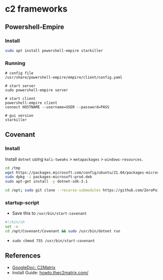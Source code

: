 # c2 frameworks

## Powershell-Empire

### Install

```bash
sudo apt install powershell-empire starkiller
```

### Running

```
# config file
/usr/share/powershell-empire/empire/client/config.yaml

# start server
sudo powershell-empire server

# start client
powershell-empire client
connect HOSTNAME --username=USER --password=PASS

# gui version
starkiller
```

## Covenant

### Install

Install `dotnet` using `kali-tweaks` > `metapackages` > `windows-resources`.

```bash
cd /tmp
wget https://packages.microsoft.com/config/ubuntu/21.04/packages-microsoft-prod.deb -O packages-microsoft-prod.deb
sudo dpkg -i packages-microsoft-prod.deb
sudo apt-get install -y dotnet-sdk-3.1
```

```bash
cd /opt; sudo git clone --recurse-submodules https://github.com/ZeroPointSecurity/Covenant.git
```

### startup-script

* Save this to `/usr/bin/start-covenant`

```bash
#!/bin/sh
set -e
cd /opt/Covenant/Covenant && sudo /usr/bin/dotnet run
```

* `sudo chmod 755 /usr/bin/start-covenant`

## References

* [GoogleDoc: C2Matrix](https://docs.google.com/spreadsheets/d/1b4mUxa6cDQuTV2BPC6aA-GR4zGZi0ooPYtBe4IgPsSc/edit#gid=0)
* Install Guide: [howto.thec2matrix.com/](https://howto.thec2matrix.com/)